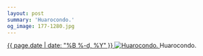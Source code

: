 ```yaml
---
layout: post
summary: 'Huarocondo.'
og_image: 177-1280.jpg
---
```


<p>
 <time>
  <a href="/177">
   {{ page.date | date: "%B %-d, %Y" }}
  </a>
 </time>
 <a href="/177">
  <img alt="Huarocondo." sizes="(min-width: 700px) 50vw, calc(100vw - 2rem)" src="{{ site.assets_url }}/177-640.jpg" srcset="{{ site.assets_url }}/177-1280.jpg 1280w, {{ site.assets_url }}/177-960.jpg 960w, {{ site.assets_url }}/177-640.jpg 640w, {{ site.assets_url }}/177-320.jpg 320w"/>
 </a>
 <span>
  Huarocondo.
 </span>
</p>
